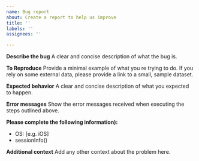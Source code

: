 ```yaml
---
name: Bug report
about: Create a report to help us improve
title: ''
labels: ''
assignees: ''

---
```


**Describe the bug**
A clear and concise description of what the bug is.

**To Reproduce**
Provide a minimal example of what you re trying to do. If you rely on some external data, please provide a link to a small, sample dataset.

**Expected behavior**
A clear and concise description of what you expected to happen.

**Error messages**
Show the error messages received when executing the steps outlined above.

**Please complete the following information):**
 - OS: [e.g. iOS]
 - sessionInfo()

**Additional context**
Add any other context about the problem here.
